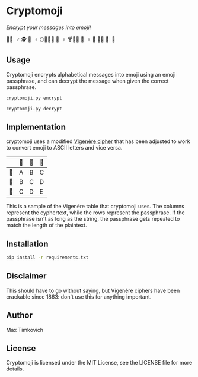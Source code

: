 # Cryptomoji

*Encrypt your messages into emoji!*

🔬🙆 ‍ ♂ ️🕵 🏼 ‍ ♀ ️🌕🥑🐅🤾 🏽 ‍ ♀ ️🍸🚈👱 🏿 ‍ ♀ ️👲 🏼👨 🏿 ‍ ⚖ ️

## Usage

Cryptomoji encrypts alphabetical messages into emoji using an emoji passphrase, and can decrypt the message when given
the correct passphrase.

```bash
cryptomoji.py encrypt

cryptomoji.py decrypt
```

## Implementation

cryptomoji uses a modified [Vigenère cipher](https://en.wikipedia.org/wiki/Vigen%C3%A8re_cipher) that has been adjusted to work
to convert emoji to ASCII letters and vice versa.

|    | 🥇 | 🥈 | 🥉 |
|:--:|:--:|:--:|----|
| 🥇 |  A |  B |  C |
| 🥈 |  B |  C |  D |
| 🥉 |  C |  D |  E |

This is a sample of the Vigenère table that cryptomoji uses. The columns represent the cyphertext, while the rows represent the passphrase. If
the passphrase isn't as long as the string, the passphrase gets repeated to match the length of the plaintext.

## Installation

```bash
pip install -r requirements.txt
```

## Disclaimer

This should have to go without saying, but Vigenère ciphers have been crackable since 1863: don't use this for anything important.

## Author

Max Timkovich

## License

Cryptomoji is licensed under the MIT License, see the LICENSE file for more details.
